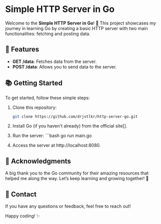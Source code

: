 # Simple HTTP Server in Go

Welcome to the **Simple HTTP Server in Go**! 🎉 This project showcases my journey in learning Go by creating a basic HTTP server with two main functionalities: fetching and posting data.

## 🚀 Features

- **GET /data**: Fetches data from the server.
- **POST /data**: Allows you to send data to the server.

## 📚 Getting Started

To get started, follow these simple steps:

1. Clone this repository:
   ```bash
   git clone https://github.com/drjvtlkr/http-server-go.git

2. Install Go (if you haven't already) from the official site[].

3. Run the server: ```bash go run main.go

4. Access the server at http://localhost:8080.

## 🎉 Acknowledgments

A big thank you to the Go community for their amazing resources that helped me along the way. Let’s keep learning and growing together! 🌱

## 📧 Contact
If you have any questions or feedback, feel free to reach out!

Happy coding! ✨

